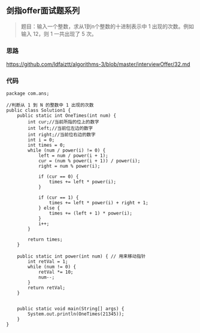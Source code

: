 ## 剑指offer面试题系列


> 题目：输入一个整数，求从1到n个整数的十进制表示中 1 出现的次数。例如输入 12，则 1 一共出现了 5 次。	

### 思路

https://github.com/ldfaiztt/algorithms-3/blob/master/interviewOffer/32.md

### 代码



	package com.ans;
	
	//判断从 1 到 N 的整数中 1 出现的次数
	public class Solution1 {
		public static int OneTimes(int num) {
			int cur;//当前所指的位上的数字
			int left;//当前位左边的数字
			int right;//当前位右边的数字
			int i = 0;
			int times = 0;
			while (num / power(i) != 0) {
				left = num / power(i + 1);
				cur = (num % power(i + 1)) / power(i);
				right = num % power(i);
	
				if (cur == 0) {
					times += left * power(i);
				}
	
				if (cur == 1) {
					times += left * power(i) + right + 1;
				} else {
					times += (left + 1) * power(i);
				}
				i++;
			}
	
			return times;
		}
	
		public static int power(int num) { // 用来移动指针
			int retVal = 1;
			while (num != 0) {
				retVal *= 10;
				num--;
			}
			return retVal;
		}
	
	
		public static void main(String[] args) {
			System.out.println(OneTimes(21345));
		}
	}
